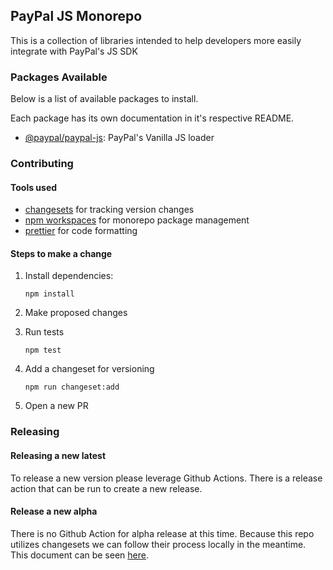 ## PayPal JS Monorepo

This is a collection of libraries intended to help developers more easily integrate with PayPal's JS SDK

### Packages Available

Below is a list of available packages to install.

Each package has its own documentation in it's respective README.

-   [@paypal/paypal-js](./packages/paypal-js/README.md): PayPal's Vanilla JS loader

### Contributing

#### Tools used

-   [changesets](https://github.com/changesets/changesets) for tracking version changes
-   [npm workspaces](https://docs.npmjs.com/cli/v7/using-npm/workspaces/) for monorepo package management
-   [prettier](https://prettier.io) for code formatting

#### Steps to make a change

1. Install dependencies:

    ```
    npm install
    ```

2. Make proposed changes
3. Run tests

    ```
    npm test
    ```

4. Add a changeset for versioning

    ```
    npm run changeset:add
    ```

5. Open a new PR

### Releasing

#### Releasing a new latest

To release a new version please leverage Github Actions. There is a release action that can be run to create a new release.

#### Release a new alpha

There is no Github Action for alpha release at this time. Because this repo utilizes changesets we can follow their process locally in the meantime. This document can be seen [here](https://github.com/changesets/changesets/blob/main/docs/prereleases.md).
